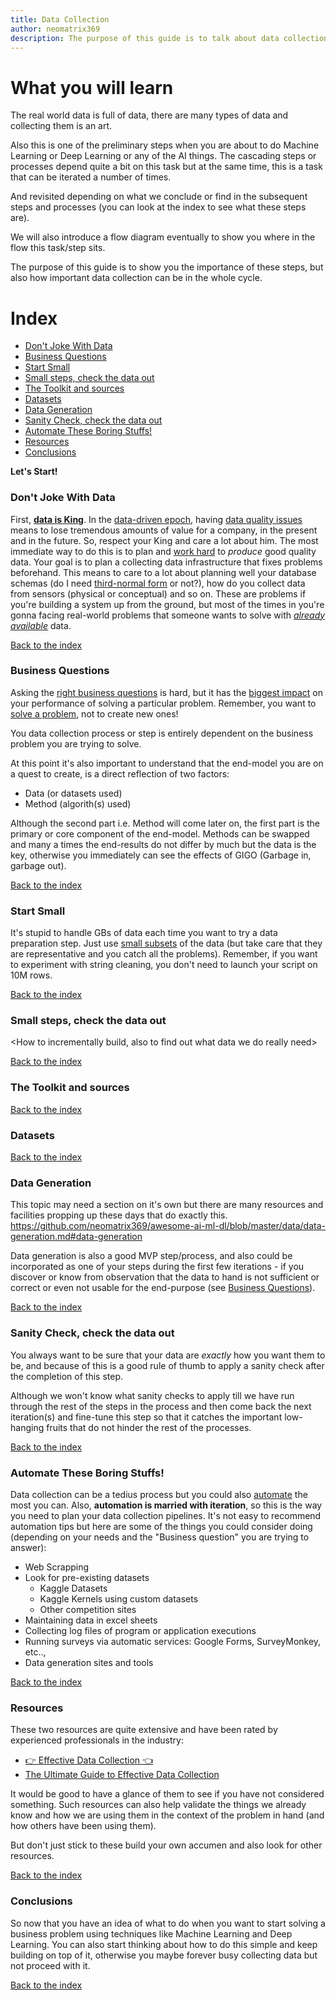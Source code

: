 ```yaml
---
title: Data Collection
author: neomatrix369
description: The purpose of this guide is to talk about data collection and the different steps you need to do to prepare your dataset even before we can think of Machine Learning models and the works.
---
```


# What you will learn 
The real world data is full of data, there are many types of data and collecting them is an art.

Also this is one of the preliminary steps when you are about to do Machine Learning or Deep Learning or any of the AI things. The cascading steps or processes depend quite a bit on this task but at the same time, this is a task that can be iterated a number of times.

And revisited depending on what we conclude or find in the subsequent steps and processes (you can look at the index to see what these steps are). 

We will also introduce a flow diagram eventually to show you where in the flow this task/step sits.

The purpose of this guide is to show you the importance of these steps, but also how important data collection can be in the whole cycle.

# Index
- [Don't Joke With Data](#Dont-joke-with-data)
- [Business Questions](#Business-Questions)
- [Start Small](#Start-small)
- [Small steps, check the data out](#Small-steps-check-the-data-out)
- [The Toolkit and sources](#The-Toolkit-and-sources)
- [Datasets](#Datasets)
- [Data Generation](#Data-Generation)
- [Sanity Check, check the data out](#Sanity-Check-check-the-data-out)
- [Automate These Boring Stuffs!](#Automate-these-boring-stuffs)
- [Resources](#Resources)
- [Conclusions](#Conclusions)

**Let's Start!**

### Don't Joke With Data
First, [**data is King**](https://www.edq.com/glossary/data-quality-importance/). In the [data-driven epoch](https://www.venturi-group.com/qa-with-helen-mannion/), having [data quality issues](https://www.ringlead.com/blog/7-common-data-quality-issues/) means to lose tremendous amounts of value for a company, in the present and in the future. So, respect your King and care a lot about him. The most immediate way to do this is to plan and [work hard](https://nektardata.com/high-quality-data/) to _produce_ good quality data.
Your goal is to plan a collecting data infrastructure that fixes problems beforehand. This means to care to a lot about planning well your database schemas (do I need [third-normal form](https://social.technet.microsoft.com/Forums/Lync/en-US/7bf4ca30-a1bc-415d-97e6-ce0ac3137b53/normalized-3nf-vs-denormalizedstar-schema-data-warehouse-?forum=sqldatawarehousing) or not?), how do you collect data from sensors (physical or conceptual) and so on. These are problems if you're building a system up from the ground, but most of the times in you're gonna facing real-world problems that someone wants to solve with [_already available_](https://www.wired.com/insights/2013/05/more-data-more-problems-is-big-data-always-right/) data.  

[Back to the index](#index)

### Business Questions
Asking the [right business questions](https://www.datapine.com/blog/data-analysis-questions/) is hard, but it has the [biggest impact](https://towardsdatascience.com/start-your-data-exploration-with-questions-2f1d42cff29e) on your performance of solving a particular problem. Remember, you want to [solve a problem](http://www.informit.com/articles/article.aspx?p=2271188&seqNum=2), not to create new ones! 

You data collection process or step is entirely dependent on the business problem you are trying to solve.

At this point it's also important to understand that the end-model you are on a quest to create, is a direct reflection of two factors:

- Data (or datasets used)
- Method (algorith(s) used)

Although the second part i.e. Method will come later on, the first part is the primary or core component of the end-model. Methods can be swapped and many a times the end-results do not differ by much but the data is the key, otherwise you immediately can see the effects of GIGO (Garbage in, garbage out).

[Back to the index](#index)

### Start Small
It's stupid to handle GBs of data each time you want to try a data preparation step. Just use [small subsets](https://sdtimes.com/bi/data-gets-big-best-practices-data-preparation-scale/) of the data (but take care that they are representative and you catch all the problems). Remember, if you want to experiment with string cleaning, you don't need to launch your script on 10M rows. 

[Back to the index](#index)

### Small steps, check the data out

<How to incrementally build, also to find out what data we do really need>

[Back to the index](#index)

### The Toolkit and sources

<what to use to gather data>

[Back to the index](#index)

### Datasets 

<in what form do we create these datasets>

[Back to the index](#index)

### Data Generation
This topic may need a section on it's own but there are many resources and facilities propping up these days that do exactly this.
https://github.com/neomatrix369/awesome-ai-ml-dl/blob/master/data/data-generation.md#data-generation

Data generation is also a good MVP step/process, and also could be incorporated as one of your steps during the first few iterations - if you discover or know from observation that the data to hand is not sufficient or correct or even not usable for the end-purpose (see [Business Questions](#Business-questions)).

[Back to the index](#index)

### Sanity Check, check the data out
You always want to be sure that your data are _exactly_ how you want them to be, and because of this is a good rule of thumb to apply a sanity check after the completion of this step.

Although we won't know what sanity checks to apply till we have run through the rest of the steps in the process and then come back the next iteration(s) and fine-tune this step so that it catches the important low-hanging fruits that do not hinder the rest of the processes.

[Back to the index](#index)

### Automate These Boring Stuffs!
Data collection can be a tedius process but you could also [automate](https://www.youtube.com/watch?v=UZUoH7_mYx4) the most you can. Also, **automation is married with iteration**, so this is the way you need to plan your data collection pipelines. It's not easy to recommend automation tips but here are some of the things you could consider doing (depending on your needs and the "Business question" you are trying to answer):

- Web Scrapping
- Look for pre-existing datasets
  - Kaggle Datasets
  - Kaggle Kernels using custom datasets
  - Other competition sites
- Maintaining data in excel sheets
- Collecting log files of program or application executions
- Running surveys via automatic services: Google Forms, SurveyMonkey, etc..,
- Data generation sites and tools

[Back to the index](#index)

### Resources

These two resources are quite extensive and have been rated by experienced professionals in the industry:

- [👉 Effective Data Collection 👈](https://www.linkedin.com/posts/asif-bhat_data-collection-activity-6625312371869089793-4LrM)
- [The Ultimate Guide to Effective Data Collection](https://www.linkedin.com/posts/iamsivab_the-ultimate-guide-to-effective-data-collection-activity-6656175779732381697-lv6X)

It would be good to have a glance of them to see if you have not considered something. Such resources can also help validate the things we already know and how we are using them in the context of the problem in hand (and how others have been using them).

But don't just stick to these build your own accumen and also look for other resources.

[Back to the index](#index)

### Conclusions

So now that you have an idea of what to do when you want to start solving a business problem using techniques like Machine Learning and Deep Learning. You can also start thinking about how to do this simple and keep building on top of it, otherwise you maybe forever busy collecting data but not proceed with it.

[Back to the index](#index)